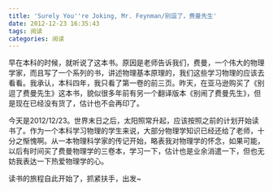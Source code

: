 ```yaml
---
title: 'Surely You''re Joking, Mr. Feynman/别逗了，费曼先生'
date: 2012-12-23 16:35:43
tags: 阅读
categories: 阅读
---
```

早在本科的时候，就听说了这本书。原因是老师告诉我们，费曼，一个伟大的物理学家，而且写了一个系列的书，讲述物理基本原理的，我们这些学习物理的应该去看看。我承认，本科四年，我只看了第一卷的前三页。昨天，在亚马逊购买了《别逗了费曼先生》这本书，貌似很多年前有另一个翻译版本《别闹了费曼先生》，但是现在已经没有货了，估计也不会再印了。

今天是2012/12/23。世界末日之后，太阳照常升起，应该按照之前的计划开始读书了。作为一个本科学习物理的学生来说，大部分物理学知识已经还给了老师，十分之惭愧啊。从一本物理科学家的传记开始，略表我对物理学的怀念，如果可能，以后有时间买了费曼物理学的三卷本，学习一下，估计也是业余消遣一下，但也无妨我表达一下热爱物理学的心。

读书的旅程自此开始了，抓紧扶手，出发~